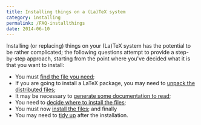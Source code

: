 ```yaml
---
title: Installing things on a (La)TeX system
category: installing
permalink: /FAQ-installthings
date: 2014-06-10
---
```


Installing (or replacing) things on your (La)TeX system has the
potential to be rather complicated; the following questions attempt to
provide a step-by-step approach, starting from the point where you've
decided what it is that you want to install:
  

-  You must [find the file you need](FAQ-install-find);
-  If you are going to install a LaTeX package, you may need to
    [unpack the distributed files](FAQ-install-unpack);
-  It may be necessary to 
    [generate some documentation to read](FAQ-install-doc);
-  You need to 
    [decide where to install the files](FAQ-install-where);
-  You must now [install the files](FAQ-inst-wlcf); and
    finally
-  You may need to [tidy up](FAQ-inst-tidy) after the installation.

